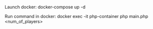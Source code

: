 Launch docker: 
  docker-compose up -d

Run command in docker:
  docker exec -it php-container php main.php <num_of_players>
